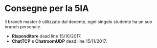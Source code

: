 # Consegne per la 5IA

Il branch master è utilizzato dal docente, ogni singolo studente ha un suo branch personale.
- **Risponditore** dead line 15/10/2017.
- **ChatTCP** e **ChatroomUDP** dead line 15/11/2017.

